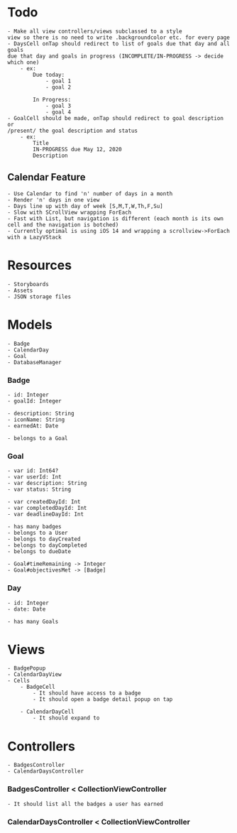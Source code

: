 # Todo
    - Make all view controllers/views subclassed to a style 
    view so there is no need to write .backgroundcolor etc. for every page
    - DaysCell onTap should redirect to list of goals due that day and all goals
    due that day and goals in progress (INCOMPLETE/IN-PROGRESS -> decide which one) 
        - ex: 
            Due today:
                - goal 1
                - goal 2
            
            In Progress:
                - goal 3
                - goal 4
    - GoalCell should be made, onTap should redirect to goal description or
    /present/ the goal description and status
        - ex:
            Title
            IN-PROGRESS due May 12, 2020
            Description
            
## Calendar Feature
    - Use Calendar to find 'n' number of days in a month
    - Render 'n' days in one view
    - Days line up with day of week [S,M,T,W,Th,F,Su]
    - Slow with SCrollView wrapping ForEach
    - Fast with List, but navigation is different (each month is its own cell and the navigation is botched)
    - Currently optimal is using iOS 14 and wrapping a scrollview->ForEach with a LazyVStack
    

# Resources
    - Storyboards
    - Assets
    - JSON storage files



# Models
    - Badge
    - CalendarDay
    - Goal
    - DatabaseManager

### Badge
    - id: Integer
    - goalId: Integer
    
    - description: String
    - iconName: String
    - earnedAt: Date

    - belongs to a Goal
    
### Goal
    - var id: Int64?
    - var userId: Int
    - var description: String
    - var status: String

    - var createdDayId: Int
    - var completedDayId: Int
    - var deadlineDayId: Int
    
    - has many badges
    - belongs to a User
    - belongs to dayCreated
    - belongs to dayCompleted
    - belongs to dueDate
    
    - Goal#timeRemaining -> Integer
    - Goal#objectivesMet -> [Badge]
    
### Day
    - id: Integer
    - date: Date
    
    - has many Goals

# Views
    - BadgePopup
    - CalendarDayView
    - Cells
        - BadgeCell
            - It should have access to a badge
            - It should open a badge detail popup on tap
    
        - CalendarDayCell
            - It should expand to 



# Controllers
    - BadgesController
    - CalendarDaysController

### BadgesController < CollectionViewController
    - It should list all the badges a user has earned

### CalendarDaysController < CollectionViewController

